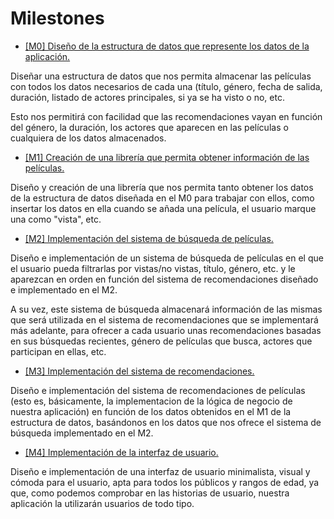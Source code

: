 # Milestones

* [[M0] Diseño de la estructura de datos que represente los datos de la aplicación.](https://github.com/pablo1mc315/iv_pablomc/milestone/1)

Diseñar una estructura de datos que nos permita almacenar las películas con todos los datos necesarios de cada una (título, género, fecha de salida, duración, listado de actores principales, si ya se ha visto o no, etc.

Esto nos permitirá con facilidad que las recomendaciones vayan en función del género, la duración, los actores que aparecen en las películas o cualquiera de los datos almacenados.

* [[M1] Creación de una librería que permita obtener información de las películas.](https://github.com/pablo1mc315/iv_pablomc/milestone/2)

Diseño y creación de una librería que nos permita tanto obtener los datos de la estructura de datos diseñada en el M0 para trabajar con ellos, como insertar los datos en ella cuando se añada una película, el usuario marque una como "vista", etc.

* [[M2] Implementación del sistema de búsqueda de películas.](https://github.com/pablo1mc315/iv_pablomc/milestone/4)

Diseño e implementación de un sistema de búsqueda de películas en el que el usuario pueda filtrarlas por vistas/no vistas, título, género, etc. y le aparezcan en orden en función del sistema de recomendaciones diseñado e implementado en el M2.

A su vez, este sistema de búsqueda almacenará información de las mismas que será utilizada en el sistema de recomendaciones que se implementará más adelante, para ofrecer a cada usuario unas recomendaciones basadas en sus búsquedas recientes, género de películas que busca, actores que participan en ellas, etc.

* [[M3] Implementación del sistema de recomendaciones.](https://github.com/pablo1mc315/iv_pablomc/milestone/3)

Diseño e implementación del sistema de recomendaciones de películas (esto es, básicamente, la implementacion de la lógica de negocio de nuestra aplicación) en función de los datos obtenidos en el M1 de la estructura de datos, basándonos en los datos que nos ofrece el sistema de búsqueda implementado en el M2.

* [[M4] Implementación de la interfaz de usuario.](https://github.com/pablo1mc315/iv_pablomc/milestone/5)

Diseño e implementación de una interfaz de usuario minimalista, visual y cómoda para el usuario, apta para todos los públicos y rangos de edad, ya que, como podemos comprobar en las historias de usuario, nuestra aplicación la utilizarán usuarios de todo tipo.
